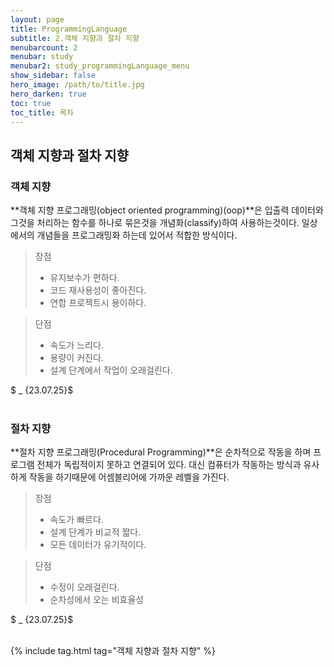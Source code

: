 ```yaml
---
layout: page
title: ProgrammingLanguage
subtitle: 2.객체 지향과 절차 지향
menubarcount: 2
menubar: study
menubar2: study_programmingLanguage_menu
show_sidebar: false
hero_image: /path/to/title.jpg
hero_darken: true
toc: true
toc_title: 목차
---
```


## **객체 지향과 절차 지향**

### **객체 지향**
**객체 지향 프로그래밍(object oriented programming)(oop)**은 입출력 데이터와 그것을 처리하는 함수를 하나로 묶은것을 개념화(classify)하여 사용하는것이다. 일상에서의 개념들을 프로그래밍화 하는데 있어서 적합한 방식이다.

> 장점
> * 유지보수가 편하다.
> * 코드 재사용성이 좋아진다.
> * 연합 프로젝트시 용이하다.


> 단점
> * 속도가 느리다.
> * 용량이 커진다.
> * 설계 단계에서 작업이 오래걸린다.

$ _ {23.07.25}$<br/><br/>

### **절차 지향**
**절차 지향 프로그래밍(Procedural Programming)**은 순차적으로 작동을 하며 프로그램 전체가 독립적이지 못하고 연결되어 있다. 대신 컴퓨터가 작동하는 방식과 유사하게 작동을 하기때문에 어셈블리어에 가까운 레벨을 가진다.

> 장점
> * 속도가 빠르다.
> * 설계 단계가 비교적 짧다.
> * 모든 데이터가 유기적이다.


> 단점
> * 수정이 오래걸린다.
> * 순차성에서 오는 비효율성

$ _ {23.07.25}$<br/><br/>

{% include tag.html tag="객체 지향과 절차 지향" %}